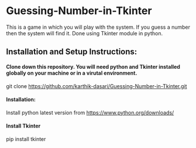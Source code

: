 # Guessing-Number-in-Tkinter
This is a game in which you will play with the system. If you guess a number then the system will find it. Done using Tkinter module in python.


## Installation and Setup Instructions:

#### Clone down this repository. You will need python and Tkinter installed globally on your machine or in a virutal environment.

git clone https://github.com/karthik-dasari/Guessing-Number-in-Tkinter.git

#### Installation:

Install python latest version from https://www.python.org/downloads/

#### Install Tkinter

pip install tkinter
